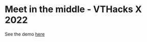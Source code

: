 # Meet in the middle - VTHacks X 2022

See the demo [here]('https://otokama.github.io/vthacks_meet_in_the_middle/')